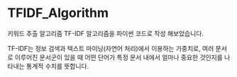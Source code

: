 # TFIDF_Algorithm

키워드 추출 알고리즘 TF-IDF 알고리즘을 파이썬 코드로 작성 해보았습니다.<br>

TF-IDF는 정보 검색과 텍스트 마이닝(자연어 처리)에서 이용하는 가중치로, 여러 문서로 이루어진 문서군이 있을 때 어떤 단어가 특정 문서 내에서 얼마나 중요한 것인지를 나타내는 통계적 수치를 뜻합니다.
